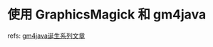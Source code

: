 # 使用 GraphicsMagick 和 gm4java 


refs:
[gm4java诞生系列文章][1]  

[1]: http://kennethxu.blogspot.jp/2013/03/integrate-java-and-graphicsmagick.html
